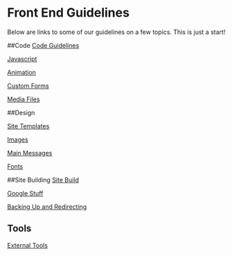 # Front End Guidelines 

Below are links to some of our guidelines on a few topics. This is just a start!

##Code
[Code Guidelines](code-guidelines.md)

[Javascript](javascript.md)

[Animation](animation.md)

[Custom Forms](custom-form.md)

[Media Files](media-files.md)

##Design

[Site Templates](site-templates.md)

[Images](images.md)

[Main Messages](main-message.md)

[Fonts](fonts.md)

##Site Building
[Site Build](site-build.md)

[Google Stuff](google-stuff.md)

[Backing Up and Redirecting](backup-redirecting.md)

## Tools 
[External Tools](external-tools.md)
